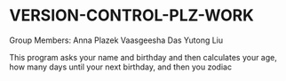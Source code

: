 # VERSION-CONTROL-PLZ-WORK

Group Members:
Anna Plazek
Vaasgeesha Das
Yutong Liu

This program asks your name and birthday and then calculates your age, how many days until your next birthday, and then you zodiac
